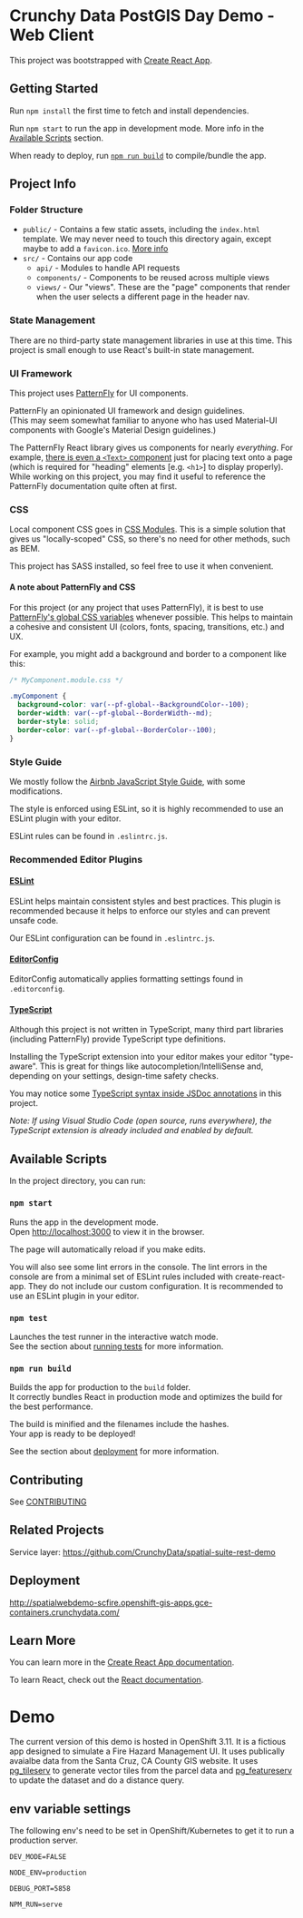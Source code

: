 # Crunchy Data PostGIS Day Demo - Web Client

This project was bootstrapped with [Create React App](https://github.com/facebook/create-react-app).

## Getting Started

Run `npm install` the first time to fetch and install dependencies.

Run `npm start` to run the app in development mode. More info in the [Available Scripts](#npm-start) section.

When ready to deploy, run [`npm run build`](#npm-run-build) to compile/bundle the app.

## Project Info

### Folder Structure

- `public/` - Contains a few static assets, including the `index.html` template. We may never need to touch this directory again, except maybe to add a `favicon.ico`. [More info](https://create-react-app.dev/docs/using-the-public-folder)
- `src/` - Contains our app code
  - `api/` - Modules to handle API requests
  - `components/` - Components to be reused across multiple views
  - `views/` - Our "views". These are the "page" components that render when the user selects a different page in the header nav.

### State Management

There are no third-party state management libraries in use at this time. This project is small enough to use React's built-in state management.

### UI Framework

This project uses [PatternFly](https://www.patternfly.org/v4/) for UI components.

PatternFly an opinionated UI framework and design guidelines.<br />
(This may seem somewhat familiar to anyone who has used Material-UI components with Google's Material Design guidelines.)

The PatternFly React library gives us components for nearly _everything_. For example, [there is even a `<Text>` component](https://www.patternfly.org/v4/documentation/react/components/text/) just for placing text onto a page (which is required for "heading" elements [e.g. `<h1>`] to display properly). While working on this project, you may find it useful to reference the PatternFly documentation quite often at first.

### CSS

Local component CSS goes in [CSS Modules](https://create-react-app.dev/docs/adding-a-css-modules-stylesheet/). This is a simple solution that gives us "locally-scoped" CSS, so there's no need for other methods, such as BEM.

This project has SASS installed, so feel free to use it when convenient.

#### A note about PatternFly and CSS

For this project (or any project that uses PatternFly), it is best to use [PatternFly's global CSS variables](https://www.patternfly.org/v4/documentation/react/overview/css-variables/) whenever possible. This helps to maintain a cohesive and consistent UI (colors, fonts, spacing, transitions, etc.) and UX.

For example, you might add a background and border to a component like this:

```css
/* MyComponent.module.css */

.myComponent {
  background-color: var(--pf-global--BackgroundColor--100);
  border-width: var(--pf-global--BorderWidth--md);
  border-style: solid;
  border-color: var(--pf-global--BorderColor--100);
}
```

### Style Guide

We mostly follow the [Airbnb JavaScript Style Guide](https://github.com/airbnb/javascript), with some modifications.

The style is enforced using ESLint, so it is highly recommended to use an ESLint plugin with your editor.

ESLint rules can be found in `.eslintrc.js`.

### Recommended Editor Plugins

#### [ESLint](https://eslint.org/docs/user-guide/integrations#editors)

ESLint helps maintain consistent styles and best practices. This plugin is recommended because it helps to enforce our styles and can prevent unsafe code.

Our ESLint configuration can be found in `.eslintrc.js`.

#### [EditorConfig](https://editorconfig.org/#download)

EditorConfig automatically applies formatting settings found in `.editorconfig`.

#### [TypeScript](https://www.typescriptlang.org/)

Although this project is not written in TypeScript, many third part libraries (including PatternFly) provide TypeScript type definitions.

Installing the TypeScript extension into your editor makes your editor "type-aware". This is great for things like autocompletion/IntelliSense and, depending on your settings, design-time safety checks.

You may notice some [TypeScript syntax inside JSDoc annotations](https://www.typescriptlang.org/docs/handbook/type-checking-javascript-files.html#supported-jsdoc) in this project.

_Note: If using Visual Studio Code (open source, runs everywhere), the TypeScript extension is already included and enabled by default._

## Available Scripts

In the project directory, you can run:

### `npm start`

Runs the app in the development mode.<br />
Open [http://localhost:3000](http://localhost:3000) to view it in the browser.

The page will automatically reload if you make edits.

You will also see some lint errors in the console. The lint errors in the console are from a minimal set of ESLint rules included with create-react-app. They do not include our custom configuration. It is recommended to use an ESLint plugin in your editor.

### `npm test`

Launches the test runner in the interactive watch mode.<br />
See the section about [running tests](https://facebook.github.io/create-react-app/docs/running-tests) for more information.

### `npm run build`

Builds the app for production to the `build` folder.<br />
It correctly bundles React in production mode and optimizes the build for the best performance.

The build is minified and the filenames include the hashes.<br />
Your app is ready to be deployed!

See the section about [deployment](https://facebook.github.io/create-react-app/docs/deployment) for more information.

## Contributing

See [CONTRIBUTING](CONTRIBUTING.md)

## Related Projects

Service layer: https://github.com/CrunchyData/spatial-suite-rest-demo

## Deployment

http://spatialwebdemo-scfire.openshift-gis-apps.gce-containers.crunchydata.com/

## Learn More

You can learn more in the [Create React App documentation](https://facebook.github.io/create-react-app/docs/getting-started).

To learn React, check out the [React documentation](https://reactjs.org/).


# Demo

The current version of this demo is hosted in OpenShift 3.11. It is a fictious app designed to simulate a Fire Hazard Management UI. It uses publically avaialbe data from the Santa Cruz, CA County GIS website. It uses [pg_tileserv](https://github.com/CrunchyData/pg_tileserv) to generate vector tiles from the parcel data and [pg_featureserv](https://github.com/CrunchyData/pg_featureserv) to update the dataset and do a distance query.

## env variable settings

The following env's need to be set in OpenShift/Kubernetes to get it to run a production server.

`DEV_MODE=FALSE`

`NODE_ENV=production`

`DEBUG_PORT=5858`

`NPM_RUN=serve`

